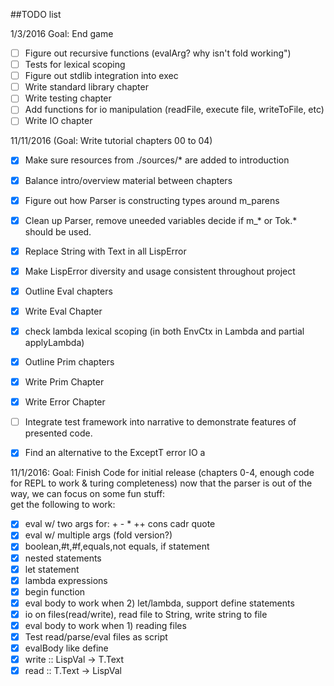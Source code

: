 ##TODO list

1/3/2016 Goal: End game
- [ ] Figure out recursive functions (evalArg? why isn't fold working")
- [ ] Tests for lexical scoping 
- [ ] Figure out stdlib integration into exec
- [ ] Write standard library chapter
- [ ] Write testing chapter 
- [ ] Add functions for io manipulation (readFile, execute file, writeToFile,
  etc)
- [ ] Write IO chapter

11/11/2016 (Goal: Write tutorial chapters 00 to 04)
- [x] Make sure resources from ./sources/* are added to introduction
- [x] Balance intro/overview material between chapters
- [x] Figure out how Parser is constructing types around m_parens
- [x] Clean up Parser, remove uneeded variables decide if m_* or Tok.* should be used.
- [x] Replace String with Text in all LispError
- [x] Make LispError diversity and usage consistent throughout project
- [x] Outline Eval chapters
- [x] Write Eval Chapter
- [x] check lambda lexical scoping (in both EnvCtx in Lambda and partial applyLambda)
- [x] Outline Prim chapters
- [x] Write Prim Chapter
- [x] Write Error Chapter
- [ ] Integrate test framework into narrative to demonstrate features of presented code.
- [x] Find an alternative to the ExceptT error IO a


11/1/2016: Goal: Finish Code for initial release (chapters 0-4, enough code for REPL to work & turing completeness)
now that the parser is out of the way, we can focus on some fun stuff:    
get the following to work:  
- [x] eval w/ two args for: + - * ++ cons cadr quote    
- [x] eval w/ multiple args (fold version?)     
- [x] boolean,#t,#f,equals,not equals, if statement    
- [x] nested statements    
- [x] let statement    
- [x] lambda expressions    
- [x] begin function    
- [x] eval body to work when 2) let/lambda, support define statements    
- [x] io on files(read/write), read file to String, write string to file    
- [x] eval body to work when 1) reading files
- [x] Test read/parse/eval files as script   
- [x] evalBody like define    
- [x] write :: LispVal -> T.Text     
- [x] read  ::            T.Text -> LispVal     
